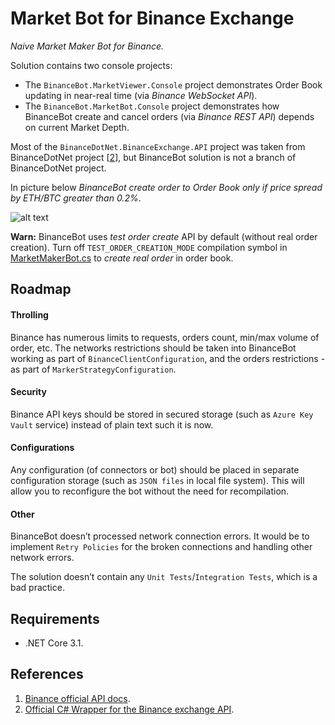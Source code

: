 # Market Bot for Binance Exchange

_Naive Market Maker Bot for Binance._

Solution contains two console projects:
- The `BinanceBot.MarketViewer.Console` project demonstrates Order Book updating in near-real time (via _Binance WebSocket API_). 
- The `BinanceBot.MarketBot.Console` project demonstrates how BinanceBot create and cancel orders (via _Binance REST API_) depends on current Market Depth.

Most of the `BinanceDotNet.BinanceExchange.API` project was taken from BinanceDotNet project [[2](#references)], but BinanceBot solution is not a branch of BinanceDotNet project.

In picture below _BinanceBot create order to Order Book only if price spread by ETH/BTC greater than 0.2%_. 

![alt text][binance_bot_running]

__Warn:__ BinanceBot uses _test order create_  API by default (without real order creation). 
Turn off `TEST_ORDER_CREATION_MODE` compilation symbol in [MarketMakerBot.cs](source/BinanceBot.Market/MarketMakerBot.cs) 
to _create real order_ in order book.


## Roadmap

#### Throlling

Binance has numerous limits to requests, orders count, min/max volume of order, etc. The networks restrictions should be taken into BinanceBot working as part of `BinanceClientConfiguration`, 
and the orders restrictions - as part of `MarkerStrategyConfiguration`.

#### Security

Binance API keys should be stored in secured storage (such as `Azure Key Vault` service) instead of plain text such it is now.

#### Configurations

Any configuration (of connectors or bot) should be placed in separate configuration storage (such as `JSON files` in local file system).
This will allow you to reconfigure the bot without the need for recompilation.

#### Other

BinanceBot doesn’t processed network connection errors. 
It would be to implement `Retry Policies` for the broken connections and handling other network errors. 

The solution doesn’t contain any `Unit Tests`/`Integration Tests`, which is a bad practice. 

## Requirements

- .NET Core 3.1.


## References

1. [Binance official API docs](https://github.com/binance-exchange/binance-official-api-docs).
2. [Official C# Wrapper for the Binance exchange API](https://github.com/glitch100/BinanceDotNet).

[binance_bot_running]: https://static.0xcode.in/images/binance_bot_running.png "binance bot"
